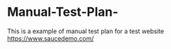 # Manual-Test-Plan-
This is a example of manual test plan for a test website https://www.saucedemo.com/
